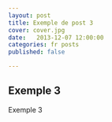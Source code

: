 ```yaml
---
layout: post
title: Exemple de post 3
cover: cover.jpg
date:   2013-12-07 12:00:00
categories: fr posts
published: false

---
```


## Exemple 3

Exemple 3

